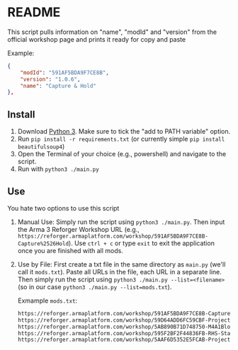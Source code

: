 # README

This script pulls information on "name", "modId" and "version" from the official workshop page and prints it ready for copy and paste

Example:

```json
{
    "modId": "591AF5BDA9F7CE8B",
    "version": "1.0.6",
    "name": "Capture & Hold"
},
```

## Install

1. Download [Python 3](https://www.python.org/downloads/). Make sure to tick the "add to PATH variable" option.
2. Run `pip install -r requirements.txt` (or currently simple `pip install beautifulsoup4`)
3. Open the Terminal of your choice (e.g., powershell) and navigate to the script.
4. Run with `python3 ./main.py`

## Use

You hate two options to use this script

1. Manual Use: Simply run the script using `python3 ./main.py`. Then input the Arma 3 Reforger Workshop URL (e.g., `https://reforger.armaplatform.com/workshop/591AF5BDA9F7CE8B-Capture%2526Hold`). Use `ctrl + c` or type `exit` to exit the application once you are finished with all mods.
2. Use by File: First create a txt file in the same directory as `main.py` (we'll call it `mods.txt`). Paste all URLs in the file, each URL in a separate line. Then simply run the script using `python3 ./main.py --list=<filename>` (so in our case `python3 ./main.py --list=mods.txt`).

    Exmample `mods.txt`:

    ```txt
    https://reforger.armaplatform.com/workshop/591AF5BDA9F7CE8B-Capture%2526Hold
    https://reforger.armaplatform.com/workshop/59D64ADD6FC59CBF-ProjectRedline-UH-60
    https://reforger.armaplatform.com/workshop/5AB890B71D748750-M4A1BlockIIandURG-I
    https://reforger.armaplatform.com/workshop/595F2BF2F44836FB-RHS-StatusQuo
    https://reforger.armaplatform.com/workshop/5AAF6D5352E5FCAB-ProjectRedline-Core
    ```
